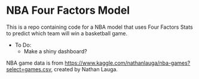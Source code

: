 # NBA Four Factors Model
This is a repo containing code for a NBA model that uses Four Factors Stats to predict which team will win a basketball game. 
- To Do:
  - Make a shiny dashboard?
  
  
NBA game data is from https://www.kaggle.com/nathanlauga/nba-games?select=games.csv, created by Nathan Lauga.